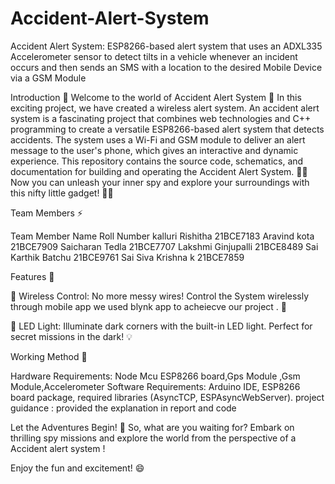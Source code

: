 # Accident-Alert-System
Accident Alert System:  ESP8266-based alert system  that uses an ADXL335 Accelerometer sensor to detect tilts in a vehicle whenever an incident occurs and then sends an SMS with a location to the desired Mobile Device via a GSM Module

Introduction 🌟
Welcome to the world of Accident Alert System 🎉 In this exciting project, we have created a wireless alert system. An accident alert system is a fascinating project that combines web technologies and C++ programming to create a versatile ESP8266-based alert system that detects accidents. The system uses a Wi-Fi and GSM module to deliver an alert message to the user's phone, which gives an interactive and dynamic experience. This repository contains the source code, schematics, and documentation for building and operating the Accident Alert System. 🕵️‍♂️ Now you can unleash your inner spy and explore your surroundings with this nifty little gadget! 🕵️‍♀️

Team Members ⚡

Team Member Name	Roll Number
kalluri Rishitha	21BCE7183
Aravind kota	21BCE7909
Saicharan Tedla	21BCE7707
Lakshmi Ginjupalli	21BCE8489
Sai Karthik Batchu	21BCE9761
Sai Siva Krishna k	21BCE7859

Features 🚀

📶 Wireless Control: No more messy wires! Control the System wirelessly through mobile app we used blynk app to acheiecve our project . 📱

🔦 LED Light: Illuminate dark corners with the built-in LED light. Perfect for secret missions in the dark! 💡

Working Method 🔩

Hardware Requirements: Node Mcu ESP8266 board,Gps Module ,Gsm Module,Accelerometer
Software Requirements: Arduino IDE, ESP8266 board package, required libraries (AsyncTCP, ESPAsyncWebServer).
project guidance : provided the explanation in report and code  

Let the Adventures Begin! 🚀 So, what are you waiting for? Embark on thrilling spy missions and explore the world from the perspective of a Accident alert system !

Enjoy the fun and excitement! 😄

